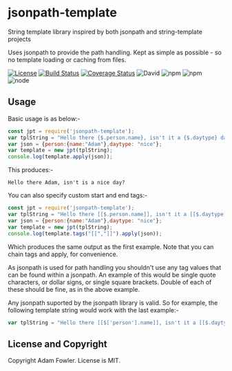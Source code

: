# jsonpath-template
String template library inspired by both jsonpath and string-template projects

Uses jsonpath to provide the path handling. Kept as simple as possible - so no template loading or caching from files.

[![License](https://img.shields.io/badge/License-MIT-blue.svg)](https://opensource.org/licenses/MIT)
[![Build Status](https://travis-ci.com/adamfowleruk/jsonpath-template.svg?branch=master)](https://travis-ci.com/adamfowleruk/jsonpath-template)
[![Coverage Status](https://coveralls.io/repos/github/adamfowleruk/jsonpath-template/badge.svg?branch=master)](https://coveralls.io/github/adamfowleruk/jsonpath-template?branch=master)
![David](https://img.shields.io/david/adamfowleruk/jsonpath-template.svg)
![npm](https://img.shields.io/npm/v/jsonpath-template.svg)
![npm](https://img.shields.io/npm/dt/jsonpath-template.svg)
![node](https://img.shields.io/node/v/jsonpath-template.svg)

## Usage

Basic usage is as below:-

```js
const jpt = require('jsonpath-template');
var tplString = "Hello there {$.person.name}, isn't it a {$.daytype} day?";
var json = {person:{name:"Adam"},daytype: "nice"};
var template = new jpt(tplString);
console.log(template.apply(json));
```

This produces:-

```text
Hello there Adam, isn't is a nice day?
```

You can also specify custom start and end tags:-

```js
const jpt = require('jsonpath-template');
var tplString = "Hello there [[$.person.name]], isn't it a [[$.daytype]] day?";
var json = {person:{name:"Adam"},daytype: "nice"};
var template = new jpt(tplString);
console.log(template.tags("[[","]]").apply(json));
```

Which produces the same output as the first example. Note that you can chain tags and apply, for convenience.

As jsonpath is used for path handling you shouldn't use any tag values that can be found within a jsonpath. An example of this would be single quote characters, or dollar signs, or single square brackets. Double of each of these should be fine, as in the above example.

Any jsonpath suported by the jsonpath library is valid. So for example, the following template string would work with the last example:-

```js
var tplString = "Hello there [[$['person'].name]], isn't it a [[$.daytype]] day?";
```

## License and Copyright

Copyright Adam Fowler. License is MIT.